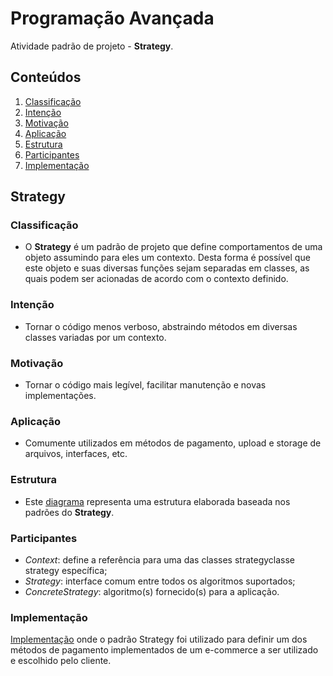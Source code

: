 # Programação Avançada

Atividade padrão de projeto - **Strategy**.

## Conteúdos

1. [Classificação](https://github.com/igorgodoy/cco-programacao-avancada-strategy#classifica%C3%A7%C3%A3o)
2. [Intenção](https://github.com/igorgodoy/cco-programacao-avancada-strategy#inten%C3%A7%C3%A3o)
3. [Motivação](https://github.com/igorgodoy/cco-programacao-avancada-strategy#motiva%C3%A7%C3%A3o)
4. [Aplicação](https://github.com/igorgodoy/cco-programacao-avancada-strategy#aplica%C3%A7%C3%A3o)
5. [Estrutura](https://github.com/igorgodoy/cco-programacao-avancada-strategy#estrutura)
6. [Participantes](https://github.com/igorgodoy/cco-programacao-avancada-strategy#participantes)
7. [Implementação](https://github.com/igorgodoy/cco-programacao-avancada-strategy#implementa%C3%A7%C3%A3o)

## Strategy

### Classificação

- O **Strategy** é um padrão de projeto que define comportamentos de uma objeto assumindo para eles um contexto. Desta forma é possível que este objeto e suas diversas funções sejam separadas em classes, as quais podem ser acionadas de acordo com o contexto definido.

### Intenção

- Tornar o código menos verboso, abstraindo métodos em diversas classes variadas por um contexto.

### Motivação

- Tornar o código mais legível, facilitar manutenção e novas implementações.

### Aplicação

- Comumente utilizados em métodos de pagamento, upload e storage de arquivos, interfaces, etc.

### Estrutura

- Este [diagrama](https://refactoring.guru/images/patterns/diagrams/strategy/structure-2x.png) representa uma estrutura elaborada baseada nos padrões do **Strategy**.

### Participantes

- *Context*: define a referência para uma das classes strategyclasse strategy específica;
- *Strategy*: interface comum entre todos os algoritmos suportados;
- *ConcreteStrategy*: algoritmo(s) fornecido(s) para a aplicação.

### Implementação

[Implementação](https://github.com/igorgodoy/cco-programacao-avancada-strategy/tree/main/example) onde o padrão Strategy foi utilizado para definir um dos métodos de pagamento implementados de um e-commerce a ser utilizado e escolhido pelo cliente.

